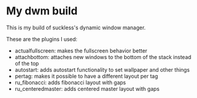 # My dwm build

This is my build of suckless's dynamic window manager.

These are the plugins I used:

- actualfullscreen: makes the fullscreen behavior better
- attachbottom: attaches new windows to the bottom of the stack instead of the top
- autostart: adds autostart functionality to set wallpaper and other things
- pertag: makes it possible to have a different layout per tag
- ru_fibonacci: adds fibonacci layout with gaps
- ru_centeredmaster: adds centered master layout with gaps
